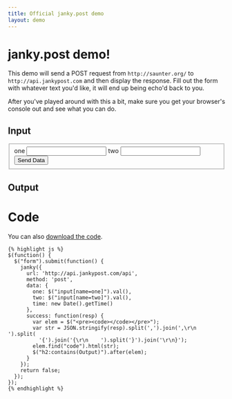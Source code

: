 ```yaml
---
title: Official janky.post demo
layout: demo
---
```


# janky.post demo!

This demo will send a POST request from `http://saunter.org/` to
`http://api.jankypost.com` and then display the response. Fill out the form
with whatever text you'd like, it will end up being echo'd back to you.

After you've played around with this a bit, make sure you get your browser's
console out and see what you can do.

## Input

<form>
  <fieldset>
  <label for="one">one</label>
  <input type="text" name="one" />
  <label for="two">two</label>
  <input type="text" name="two" />
  <button>Send Data</button>
  </fieldset>
</form>

## Output

# Code

You can also [download the code](http://saunter.org/janky.post/test/demo.js).

    {% highlight js %}
    $(function() {
      $("form").submit(function() {
        janky({
          url: 'http://api.jankypost.com/api',
          method: 'post',
          data: {
            one: $("input[name=one]").val(),
            two: $("input[name=two]").val(),
            time: new Date().getTime()
          },
          success: function(resp) {
            var elem = $("<pre><code></code></pre>");
            var str = JSON.stringify(resp).split(',').join(',\r\n    ').split(
              '{').join('{\r\n    ').split('}').join('\r\n}');
            elem.find("code").html(str);
            $("h2:contains(Output)").after(elem);
          }
        });
        return false;
      });
    });
    {% endhighlight %}
